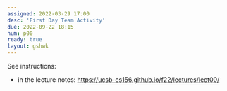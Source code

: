 ```yaml
---
assigned: 2022-03-29 17:00
desc: 'First Day Team Activity'
due: 2022-09-22 18:15
num: p00
ready: true
layout: gshwk
---
```


See instructions:
* in the lecture notes: <https://ucsb-cs156.github.io/f22/lectures/lect00/>

